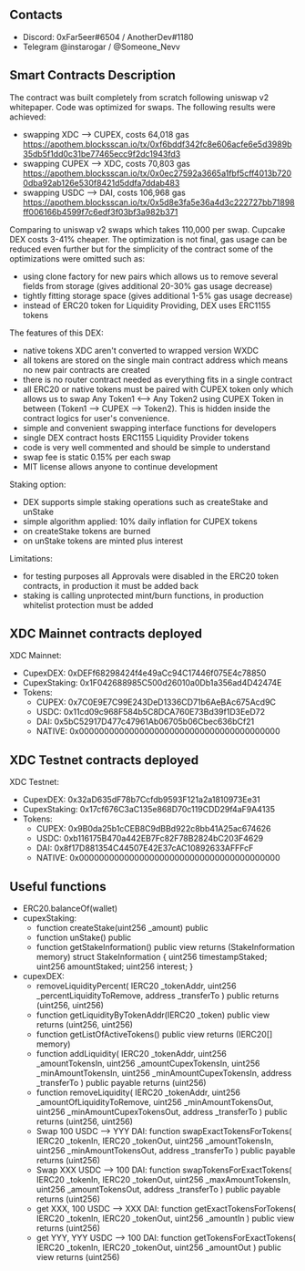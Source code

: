 ## Contacts

- Discord: 0xFar5eer#6504 / AnotherDev#1180
- Telegram @instarogar / @Someone_Nevv

## Smart Contracts Description

The contract was built completely from scratch following uniswap v2 whitepaper.
Code was optimized for swaps.
The following results were achieved:

- swapping XDC --> CUPEX, costs 64,018 gas https://apothem.blocksscan.io/tx/0xf6bddf342fc8e606acfe6e5d3989b35db5f1dd0c31be77465ecc9f2dc1943fd3
- swapping CUPEX --> XDC, costs 70,803 gas https://apothem.blocksscan.io/tx/0x0ec27592a3665a1fbf5cff4013b7200dba92ab126e530f8421d5ddfa7ddab483
- swapping USDC --> DAI, costs 106,968 gas https://apothem.blocksscan.io/tx/0x5d8e3fa5e36a4d3c222727bb71898ff006166b4599f7c6edf3f03bf3a982b371

Comparing to uniswap v2 swaps which takes 110,000 per swap.
Cupcake DEX costs 3-41% cheaper.
The optimization is not final, gas usage can be reduced even further but for the simplicity of the contract some of the optimizations were omitted such as:

- using clone factory for new pairs which allows us to remove several fields from storage (gives additional 20-30% gas usage decrease)
- tightly fitting storage space (gives additional 1-5% gas usage decrease)
- instead of ERC20 token for Liquidity Providing, DEX uses ERC1155 tokens

The features of this DEX:

- native tokens XDC aren't converted to wrapped version WXDC
- all tokens are stored on the single main contract address which means no new pair contracts are created
- there is no router contract needed as everything fits in a single contract
- all ERC20 or native tokens must be paired with CUPEX token only which allows us to swap Any Token1 <--> Any Token2 using CUPEX Token in between (Token1 --> CUPEX --> Token2). This is hidden inside the contract logics for user's convenience.
- simple and convenient swapping interface functions for developers
- single DEX contract hosts ERC1155 Liquidity Provider tokens
- code is very well commented and should be simple to understand
- swap fee is static 0.15% per each swap
- MIT license allows anyone to continue development

Staking option:

- DEX supports simple staking operations such as createStake and unStake
- simple algorithm applied: 10% daily inflation for CUPEX tokens
- on createStake tokens are burned
- on unStake tokens are minted plus interest

Limitations:

- for testing purposes all Approvals were disabled in the ERC20 token contracts, in production it must be added back
- staking is calling unprotected mint/burn functions, in production whitelist protection must be added

## XDC Mainnet contracts deployed

XDC Mainnet:

- CupexDEX: 0xDEFf68298424f4e49aCc94C17446f075E4c78850
- CupexStaking: 0x1F042688985C500d26010a0Db1a356ad4D42474E
- Tokens:
  - CUPEX: 0x7C0E9E7C99E243DeD1336CD71b6AeBAc675Acd9C
  - USDC: 0x11cd09c968F584b5C8DCA760E73Bd39f1D3EeD72
  - DAI: 0x5bC52917D477c47961Ab06705b06Cbec636bCf21
  - NATIVE: 0x0000000000000000000000000000000000000000

## XDC Testnet contracts deployed

XDC Testnet:

- CupexDEX: 0x32aD635dF78b7Ccfdb9593F121a2a1810973Ee31
- CupexStaking: 0x17cf676C3aC135e868D70c119CDD29f4aF9A4135
- Tokens:
  - CUPEX: 0x9B0da25b1cCEB8C9dBBd922c8bb41A25ac674626
  - USDC: 0xb116175B470a442EB7Fc82F78B2824bC203F4629
  - DAI: 0x8f17D881354C44507E42E37cAC10892633AFFFcF
  - NATIVE: 0x0000000000000000000000000000000000000000

## Useful functions

- ERC20.balanceOf(wallet)
- cupexStaking:
  - function createStake(uint256 \_amount) public
  - function unStake() public
  - function getStakeInformation() public view returns (StakeInformation memory)
    struct StakeInformation {
    uint256 timestampStaked;
    uint256 amountStaked;
    uint256 interest;
    }
- cupexDEX:
  - removeLiquidityPercent(
    IERC20 \_tokenAddr,
    uint256 \_percentLiquidityToRemove,
    address \_transferTo
    )
    public
    returns (uint256, uint256)
  - function getLiquidityByTokenAddr(IERC20 \_token) public view returns (uint256, uint256)
  - function getListOfActiveTokens() public view returns (IERC20[] memory)
  - function addLiquidity(
    IERC20 \_tokenAddr,
    uint256 \_amountTokensIn,
    uint256 \_amountCupexTokensIn,
    uint256 \_minAmountTokensIn,
    uint256 \_minAmountCupexTokensIn,
    address \_transferTo
    )
    public
    payable
    returns (uint256)
  - function removeLiquidity(
    IERC20 \_tokenAddr,
    uint256 \_amountOfLiquidityToRemove,
    uint256 \_minAmountTokensOut,
    uint256 \_minAmountCupexTokensOut,
    address \_transferTo
    )
    public
    returns (uint256, uint256)
  - Swap 100 USDC --> YYY DAI: function swapExactTokensForTokens(
    IERC20 \_tokenIn,
    IERC20 \_tokenOut,
    uint256 \_amountTokensIn,
    uint256 \_minAmountTokensOut,
    address \_transferTo
    )
    public
    payable
    returns (uint256)
  - Swap XXX USDC --> 100 DAI: function swapTokensForExactTokens(
    IERC20 \_tokenIn,
    IERC20 \_tokenOut,
    uint256 \_maxAmountTokensIn,
    uint256 \_amountTokensOut,
    address \_transferTo
    )
    public
    payable
    returns (uint256)
  - get XXX, 100 USDC --> XXX DAI: function getExactTokensForTokens(
    IERC20 \_tokenIn,
    IERC20 \_tokenOut,
    uint256 \_amountIn
    ) public view returns (uint256)
  - get YYY, YYY USDC --> 100 DAI:
    function getTokensForExactTokens(
    IERC20 \_tokenIn,
    IERC20 \_tokenOut,
    uint256 \_amountOut
    ) public view returns (uint256)
